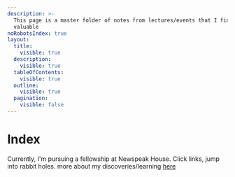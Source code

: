 ```yaml
---
description: >-
  This page is a master folder of notes from lectures/events that I find
  valuable
noRobotsIndex: true
layout:
  title:
    visible: true
  description:
    visible: true
  tableOfContents:
    visible: true
  outline:
    visible: true
  pagination:
    visible: false
---
```


# Index

Currently, I'm pursuing a fellowship at Newspeak House. Click links, jump into rabbit holes. more about my discoveries/learning [here](https://app.gitbook.com/o/Dra42HplsS9kOdpsklvB/s/i1t9ybiU9BShxsPtzFrF/)&#x20;

